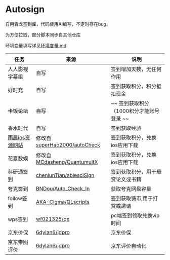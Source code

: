 # Autosign

自用青龙签到库，代码使用AI编写，不定时存在bug。

为方便拉取，部分脚本同步自其他仓库

环境变量填写详见[环境变量.md](https://github.com/Chikit-L/AutoSign/blob/main/%E7%8E%AF%E5%A2%83%E5%8F%98%E9%87%8F.md)


| **任务** | **来源** | **说明** |
| --- | --- | --- | 
| 人人影视字幕组 | 自写 | 签到增加天数，无任何作用
| 好时充 | 自写 | 签到获取积分，积分抵扣现金
| ~~卡饭论坛~~ | ~~自写~~ | ~~ 签到获取积分（1000积分才能账号登录 ~~ |
| 香水时代 | 自写 | 签到获取经验
| [雨晨ios资源网站](https://yuchen.tonghuaios.com/) | 修改自[superHao2000/autoCheck](https://github.com/superHao2000/autoCheck) | 签到获取积分，兑换ios应用下载
| 花夏数娱 | 修改自[MCdasheng/QuantumultX](https://github.com/MCdasheng/QuantumultX) | 签到获取积分，兑换ios应用下载 |
| 科研通签到 | [chenlunTian/ablesciSign](https://github.com/chenlunTian/ablesciSign) | 签到获取积分，用于悬赏论文或书籍 |
| 夸克签到 | [BNDou/Auto\_Check\_In](https://github.com/BNDou/Auto_Check_In) | 获取夸克网盘容量 | 
| follow签到 | [AKA-Cigma/QLscripts](https://github.com/AKA-Cigma/QLscripts) | 签到获取铸币,用于打赏~~或邀请~~ |
| wps签到 | [wf021325/qx](https://github.com/wf021325/qx) | pc端签到领取兑换vip时间 | 
| 京东价保 | [6dylan6/jdpro](https://github.com/6dylan6/jdpro) | 京东价保 | 
| 京东带图评价 | [6dylan6/jdpro](https://github.com/6dylan6/jdpro) | 京东评价自动化 |

